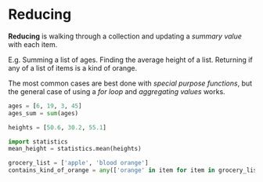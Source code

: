 # Reducing

**Reducing** is walking through a collection and updating a _summary value_ with each item.

E.g. Summing a list of ages.
Finding the average height of a list.
Returning if any of a list of items is a kind of orange.

The most common cases are best done with _special purpose functions_, but the general case of using a _for loop_ and _aggregating values_ works.

```py
ages = [6, 19, 3, 45]
ages_sum = sum(ages)

heights = [50.6, 30.2, 55.1]

import statistics
mean_height = statistics.mean(heights)

grocery_list = ['apple', 'blood orange']
contains_kind_of_orange = any(['orange' in item for item in grocery_list])
```
